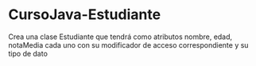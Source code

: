 # CursoJava-Estudiante
Crea una clase Estudiante que tendrá como atributos nombre, edad, notaMedia cada uno con su modificador de acceso correspondiente y su tipo de dato
